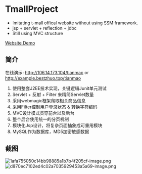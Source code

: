 # TmallProject
* Imitating t-mall offical website without using SSM framework.
* jsp + servlet + reflection + jdbc
* Still using MVC structure

[Website Demo](http://106.14.173.104/tianmao)


## 简介

在线演示:
http://106.14.173.104/tianmao
or
http://example.bestzhuo.top/tianmao



1. 使用整套J2EE技术实现，关键逻辑Junit单元测试
2. Servlet + 反射 + Filter 来精简Servlet数量
3. 采用webmagic框架爬取相关商品信息
4. 采用Filter控制用户登录状态 & 转换字符编码
5. MVC设计模式贯穿前台以及后台
6. 整个后台使用统一的分页机制
7. 模块化Jsp设计，将复杂页面抽象成可重用模块
8. MySQL作为数据库，MD5加密敏感数据

## 截图

![1afa755050c14bb98885a1b7b4f205cf-image.png](//os3e5ayd1.bkt.clouddn.com//file/2017/7/1afa755050c14bb98885a1b7b4f205cf-image.png) 
![d870ec7102ed4c02a7035929453a5a69-image.png](//os3e5ayd1.bkt.clouddn.com//file/2017/7/d870ec7102ed4c02a7035929453a5a69-image.png)
